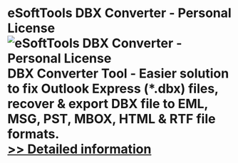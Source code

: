 # eSoftTools DBX Converter - Personal License<br />![eSoftTools DBX Converter - Personal License](https://mycommerce.akamaized.net/api/pimages/P300876995/BIG/300876995.GIF)<br />DBX Converter Tool - Easier solution to fix Outlook Express (*.dbx) files, recover & export DBX file to EML, MSG, PST, MBOX, HTML & RTF file formats.<br />[>> Detailed information](https://secure.shareit.com/shareit/product.html?productid=300876995&affiliateid=200057808)
